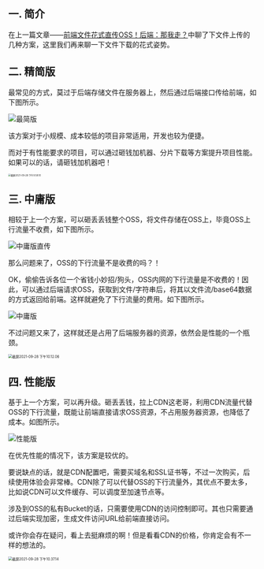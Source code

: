 ## 一. 简介

在上一篇文章——[前端文件花式直传OSS！后端：那我走？](https://mp.weixin.qq.com/s/qpSWVymlWtwlb5WUd_1M7Q)中聊了下文件上传的几种方案，这里我们再来聊一下文件下载的花式姿势。



## 二. 精简版

最常见的方式，莫过于后端存储文件在服务器上，然后通过后端接口传给前端，如下图所示。

![最简版](https://tva1.sinaimg.cn/large/008i3skNgy1guwoojpvg6j60lq068jrg02.jpg)

该方案对于小规模、成本较低的项目非常适用，开发也较为便捷。

而对于有性能要求的项目，可以通过砸钱加机器、分片下载等方案提升项目性能。如果可以的话，请砸钱加机器吧！

<img src="https://tva1.sinaimg.cn/large/008i3skNgy1guwq8edesqj60hq0bc75c02.jpg" alt="截屏2021-09-28 下午9.58.10" style="zoom:33%;" />



## 三. 中庸版

相较于上一个方案，可以砸丢丢钱整个OSS，将文件存储在OSS上，毕竟OSS上行流量不收费，如下图所示。

![中庸版直传](https://tva1.sinaimg.cn/large/008i3skNgy1guwpuow9hnj60km0dc74n02.jpg)

那么问题来了，OSS的下行流量不是收费的吗？！

OK，偷偷告诉各位一个省钱小妙招/狗头，OSS内网的下行流量是不收费的！因此，可以通过后端请求OSS，获取到文件/字符串后，将其以文件流/base64数据的方式返回给前端。这样就避免了下行流量的费用。如下图所示。

![中庸版](https://tva1.sinaimg.cn/large/008i3skNgy1guwp05f04jj60r3068glu02.jpg)

不过问题又来了，这样就还是占用了后端服务器的资源，依然会是性能的一个瓶颈。

<img src="https://tva1.sinaimg.cn/large/008i3skNgy1guwq8of8qcj6076075dft02.jpg" alt="截屏2021-09-28 下午10.12.06" style="zoom:50%;" />



## 四. 性能版

基于上一个方案，可以再升级。砸丢丢钱，拉上CDN这老哥，利用CDN流量代替OSS的下行流量，既能让前端直接请求OSS资源，不占用服务器资源，也降低了成本。如图所示。

![性能版](https://tva1.sinaimg.cn/large/008i3skNgy1guwplrnpu2j60r20dc3z102.jpg)

在优先性能的情况下，该方案是较优的。

要说缺点的话，就是CDN配置吧，需要买域名和SSL证书等，不过一次购买，后续使用体验会非常棒。CDN除了可以代替OSS的下行流量外，其优点不要太多，比如说CDN可以文件缓存、可以调度至加速节点等。

涉及到OSS的私有Bucket的话，只需要使用CDN的访问控制即可。其也只需要通过后端实现加密，生成文件访问URL给前端直接访问。

或许你会存在疑问，看上去挺麻烦的啊！但是看看CDN的价格，你肯定会有不一样的想法的。

<img src="https://tva1.sinaimg.cn/large/008i3skNgy1gux8jydxbdj608v09agly02.jpg" alt="截屏2021-09-28 下午10.37.14" style="zoom:50%;" />